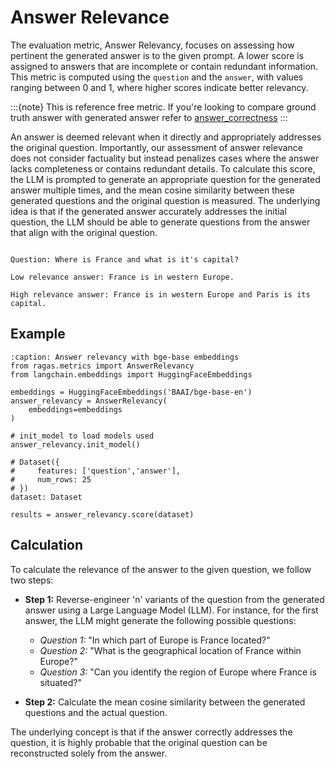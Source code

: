 # Answer Relevance

The evaluation metric, Answer Relevancy, focuses on assessing how pertinent the generated answer is to the given prompt. A lower score is assigned to answers that are incomplete or contain redundant information. This metric is computed using the `question` and the `answer`, with values ranging between 0 and 1, where higher scores indicate better relevancy.

:::{note}
This is reference free metric. If you're looking to compare ground truth answer with generated answer refer to [answer_correctness](./answer_correctness.md)
:::

An answer is deemed relevant when it directly and appropriately addresses the original question. Importantly, our assessment of answer relevance does not consider factuality but instead penalizes cases where the answer lacks completeness or contains redundant details. To calculate this score, the LLM is prompted to generate an appropriate question for the generated answer multiple times, and the mean cosine similarity between these generated questions and the original question is measured. The underlying idea is that if the generated answer accurately addresses the initial question, the LLM should be able to generate questions from the answer that align with the original question.

```{hint}

Question: Where is France and what is it's capital?

Low relevance answer: France is in western Europe.

High relevance answer: France is in western Europe and Paris is its capital.
```

## Example

```{code-block} python
:caption: Answer relevancy with bge-base embeddings
from ragas.metrics import AnswerRelevancy
from langchain.embeddings import HuggingFaceEmbeddings

embeddings = HuggingFaceEmbeddings('BAAI/bge-base-en')
answer_relevancy = AnswerRelevancy(
    embeddings=embeddings
)

# init_model to load models used
answer_relevancy.init_model()

# Dataset({
#     features: ['question','answer'],
#     num_rows: 25
# })
dataset: Dataset

results = answer_relevancy.score(dataset)

```

## Calculation

To calculate the relevance of the answer to the given question, we follow two steps:

- **Step 1:** Reverse-engineer 'n' variants of the question from the generated answer using a Large Language Model (LLM). 
  For instance, for the first answer, the LLM might generate the following possible questions:
    - *Question 1:* "In which part of Europe is France located?"
    - *Question 2:* "What is the geographical location of France within Europe?"
    - *Question 3:* "Can you identify the region of Europe where France is situated?"

- **Step 2:** Calculate the mean cosine similarity between the generated questions and the actual question.

The underlying concept is that if the answer correctly addresses the question, it is highly probable that the original question can be reconstructed solely from the answer.

